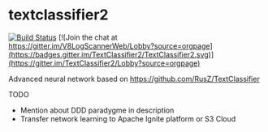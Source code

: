 # textclassifier2
[![Build Status](https://travis-ci.org/ripreal/textclassifier2.svg?branch=master)](https://travis-ci.org/ripreal/V8LogScannerWeb)
[![Join the chat at https://gitter.im/V8LogScannerWeb/Lobby?source=orgpage](https://badges.gitter.im/TextClassifier2/TextClassifier2.svg)](https://gitter.im/TextClassifier2/Lobby?source=orgpage) 

Advanced neural network based on https://github.com/RusZ/TextClassifier

TODO
- Mention about DDD paradygme in description
- Transfer network learning to Apache Ignite platform or S3 Cloud 
